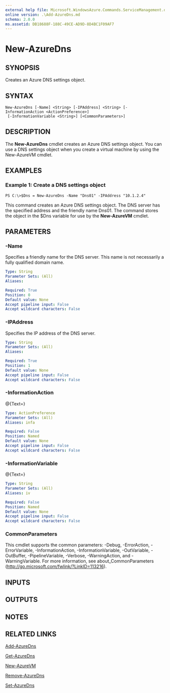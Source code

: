 ```yaml
---
external help file: Microsoft.WindowsAzure.Commands.ServiceManagement.dll-Help.xml
online version: .\Add-AzureDns.md
schema: 2.0.0
ms.assetid: DB18688F-188C-49CE-AD9D-8D4BC1F09AF7
---
```


# New-AzureDns

## SYNOPSIS
Creates an Azure DNS settings object.

## SYNTAX

```
New-AzureDns [-Name] <String> [-IPAddress] <String> [-InformationAction <ActionPreference>]
 [-InformationVariable <String>] [<CommonParameters>]
```

## DESCRIPTION
The **New-AzureDns** cmdlet creates an Azure DNS settings object.
You can use a DNS settings object when you create a virtual machine by using the New-AzureVM cmdlet.

## EXAMPLES

### Example 1: Create a DNS settings object
```
PS C:\>$Dns = New-AzureDns -Name "Dns01" -IPAddress "10.1.2.4"
```

This command creates an Azure DNS settings object.
The DNS server has the specified address and the friendly name Dns01.
The command stores the object in the $Dns variable for use by the **New-AzureVM** cmdlet.

## PARAMETERS

### -Name
Specifies a friendly name for the DNS server.
This name is not necessarily a fully qualified domain name.

```yaml
Type: String
Parameter Sets: (All)
Aliases: 

Required: True
Position: 0
Default value: None
Accept pipeline input: False
Accept wildcard characters: False
```

### -IPAddress
Specifies the IP address of the DNS server.

```yaml
Type: String
Parameter Sets: (All)
Aliases: 

Required: True
Position: 1
Default value: None
Accept pipeline input: False
Accept wildcard characters: False
```

### -InformationAction
@{Text=}

```yaml
Type: ActionPreference
Parameter Sets: (All)
Aliases: infa

Required: False
Position: Named
Default value: None
Accept pipeline input: False
Accept wildcard characters: False
```

### -InformationVariable
@{Text=}

```yaml
Type: String
Parameter Sets: (All)
Aliases: iv

Required: False
Position: Named
Default value: None
Accept pipeline input: False
Accept wildcard characters: False
```

### CommonParameters
This cmdlet supports the common parameters: -Debug, -ErrorAction, -ErrorVariable, -InformationAction, -InformationVariable, -OutVariable, -OutBuffer, -PipelineVariable, -Verbose, -WarningAction, and -WarningVariable. For more information, see about_CommonParameters (http://go.microsoft.com/fwlink/?LinkID=113216).

## INPUTS

## OUTPUTS

## NOTES

## RELATED LINKS

[Add-AzureDns](./Add-AzureDns.md)

[Get-AzureDns](./Get-AzureDns.md)

[New-AzureVM](./New-AzureVM.md)

[Remove-AzureDns](./Remove-AzureDns.md)

[Set-AzureDns](./Set-AzureDns.md)


